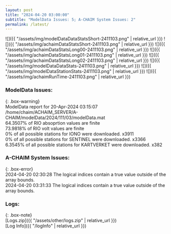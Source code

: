 ```yaml
---
layout: post
title: "2024-04-20 03:00:00"
subtitle: "ModelData Issues: 5; A-CHAIM System Issues: 2"
permalink: /latest/
---
```


![]({{ "/assets/img/modelDataDataStatsShort-2411103.png" | relative_url }})
![]({{ "/assets/img/achaimDataStatsShort-2411103.png" | relative_url }})
![]({{ "/assets/img/achaimDataStatsLong00-2411103.png" | relative_url }})
![]({{ "/assets/img/achaimDataStatsLong01-2411103.png" | relative_url }})
![]({{ "/assets/img/achaimDataStatsLong02-2411103.png" | relative_url }})
![]({{ "/assets/img/modelDataDataStats-2411103.png" | relative_url }})
![]({{ "/assets/img/modelDataStationStats-2411103.png" | relative_url }})
![]({{ "/assets/img/achaimRunTime-2411103.png" | relative_url }})


### ModelData Issues:  
  
{: .box-warning}  
 ModelData report for 20-Apr-2024 03:15:07   
 /home/chaim/ACHAIM_SERVER/A-CHAIM/modelData/2024/111/03/modelData.mat   
 64.3507% of RIO absoprtion values are finite   
 73.9818% of RIO volt values are finite   
 0% of all possible stations for IONO were downloaded. x3911   
 0% of all possible stations for SENTINEL were downloaded. x3366   
 6.3545% of all possible stations for KARTVERKET were downloaded. x382   
  
### A-CHAIM System Issues:  
  
{: .box-error}  
2024-04-20 02:30:28 The logical indices contain a true value outside of the array bounds.  
2024-04-20 03:31:33 The logical indices contain a true value outside of the array bounds.  

### Logs:  
  
{: .box-note}  
[Logs.zip]({{ "/assets/other/logs.zip" | relative_url }})  
[Log Info]({{ "/logInfo" | relative_url }})  
